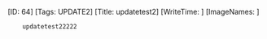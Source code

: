 [ID: 64]
		[Tags: UPDATE2]
		[Title: updatetest2]
		[WriteTime: ]
		[ImageNames: ]
		
		updatetest22222
